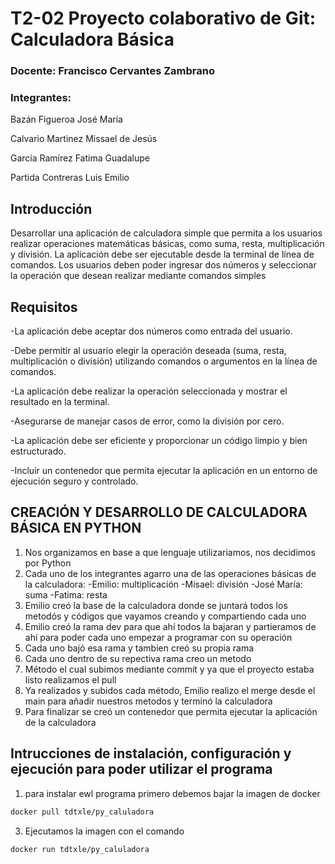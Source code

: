 
# T2-02 Proyecto colaborativo de Git: Calculadora Básica

### Docente: Francisco Cervantes Zambrano

### Integrantes:

  Bazán Figueroa José María
  
  Calvario Martinez Missael de Jesús
  
  García Ramírez Fatima Guadalupe
  
  Partida Contreras Luis Emilio

## Introducción

Desarrollar una aplicación de calculadora simple que permita a los usuarios realizar operaciones matemáticas básicas, como suma, resta, multiplicación y división. La aplicación debe ser ejecutable desde la terminal de línea de comandos. Los usuarios deben poder ingresar dos números y seleccionar la operación que desean realizar mediante comandos simples

## Requisitos

-La aplicación debe aceptar dos números como entrada del usuario.

-Debe permitir al usuario elegir la operación deseada (suma, resta, multiplicación o división) utilizando comandos o argumentos en la línea de comandos.

-La aplicación debe realizar la operación seleccionada y mostrar el resultado en la terminal.

-Asegurarse de manejar casos de error, como la división por cero.

-La aplicación debe ser eficiente y proporcionar un código limpio y bien estructurado.

-Incluir un contenedor que permita ejecutar la aplicación en un entorno de ejecución seguro y controlado.

## CREACIÓN Y DESARROLLO DE CALCULADORA BÁSICA EN PYTHON

1. Nos organizamos en base a que lenguaje utilizariamos, nos decidimos por Python
2. Cada uno de los integrantes agarro una de las operaciones básicas de la calculadora:
   -Emilio: multiplicación
   -Misael: división
   -José María: suma
   -Fatima: resta
3. Emilio creó la base de la calculadora donde se juntará todos los metodós y códigos que vayamos creando y compartiendo cada uno
4. Emilio creó la rama dev para que ahí todos la bajaran y partieramos de ahí para poder cada uno empezar a programar con su operación
5. Cada uno bajó esa rama y tambien creó su propia rama
6. Cada uno dentro de su repectiva rama creo un metodo
7. Método el cual subimos mediante commit y ya que el proyecto estaba listo realizamos  el pull
8. Ya realizados y subidos cada método, Emilio realizo el merge desde el main para añadir nuestros metodos y terminó la calculadora
9. Para finalizar se creó un contenedor que permita ejecutar la aplicación de la calculadora

## Intrucciones de instalación, configuración y ejecución para poder utilizar el programa

1. para instalar ewl programa primero debemos bajar la imagen de docker
```sh
docker pull tdtxle/py_caluladora
```
3. Ejecutamos la imagen con el comando
```sh
docker run tdtxle/py_caluladora
```
